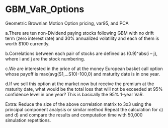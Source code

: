 # GBM_VaR_Options
Geometric Brownian Motion Option pricing, var95, and PCA

a.There are ten non-Dividend paying stocks following GBM with no drift term (zero interest rate) and 30% annualized volatility and each of them is worth $100 currently.

b.Correlations between each pair of stocks are defined as (0.9)^abs(i – j), where i and j are the stock numbering.

c.We are interested in the price of at the money European basket call option whose payoff is max(avg(S1,…S10)-100,0) and maturity date is in one year.

d.If we sell this option at the market now but receive the premium at the maturity date, what would be the total loss that will not be exceeded at 95% confidence level in one year? This is basically the 95% 1-year VaR.

Extra:
Reduce the size of the above correlation matrix to 3x3 using the principal component analysis or similar method
Repeat the calculation for c) and d) and compare the results and computation time with 50,000 simulation repetitions. 
